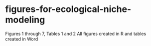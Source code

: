 # figures-for-ecological-niche-modeling
Figures 1 through 7, Tables 1 and 2
All figures created in R and tables created in Word
